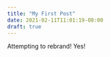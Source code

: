 ```yaml
---
title: "My First Post"
date: 2021-02-11T11:01:19-08:00
draft: true
---
```


Attempting to rebrand! Yes!
